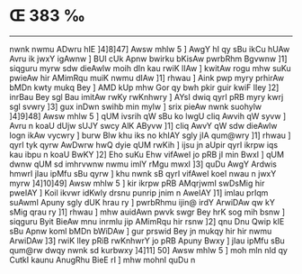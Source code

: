 # Œ 383 ‰
---
nwnk nwmu ADwru hIE ]4]8]47] Awsw mhlw 5 ] AwgY hI qy sBu ikCu
hUAw Avru ik jwxY igAwnw ] BUl cUk Apnw bwirku bKisAw pwrbRhm
Bgvwnw ]1] siqguru myrw sdw dieAwlw moih dIn kau rwiK lIAw ]
kwitAw rogu mhw suKu pwieAw hir AMimRqu muiK nwmu dIAw ]1] rhwau ]
Aink pwp myry prhirAw bMDn kwty mukq Bey ] AMD kUp mhw Gor qy bwh
pkir guir kwiF lIey ]2] inrBau Bey sgl Bau imitAw rwKy rwKnhwry ]
AYsI dwiq qyrI pRB myry kwrj sgl svwry ]3] gux inDwn swihb min mylw
] srix pieAw nwnk suohylw ]4]9]48] Awsw mhlw 5 ] qUM ivsrih qW
sBu ko lwgU cIiq Awvih qW syvw ] Avru n koaU dUjw sUJY swcy AlK AByvw
]1] cIiq AwvY qW sdw dieAwlw logn ikAw vycwry ] burw Blw khu iks no
khIAY sgly jIA qum@wry ]1] rhwau ] qyrI tyk qyrw AwDwrw hwQ dyie qUM
rwKih ] ijsu jn aUpir qyrI ikrpw iqs kau ibpu n koaU BwKY ]2] Eho suKu
Ehw vifAweI jo pRB jI min BwxI ] qUM dwnw qUM sd imhrvwnw nwmu imlY
rMgu mwxI ]3] quDu AwgY Ardwis hmwrI jIau ipMfu sBu qyrw ] khu nwnk
sB qyrI vifAweI koeI nwau n jwxY myrw ]4]10]49] Awsw mhlw 5 ]
kir ikrpw pRB AMqrjwmI swDsMig hir pweIAY ] Koil ikvwr idKwly drsnu
punrip jnim n AweIAY ]1] imlau prIqm suAwmI Apuny sgly dUK hrau
ry ] pwrbRhmu ijin@ irdY ArwiDAw qw kY sMig qrau ry ]1] rhwau ] mhw
auidAwn pwvk swgr Bey hrK sog mih bsnw ] siqguru Byit BieAw mnu
inrmlu jip AMimRqu hir rsnw ]2] qnu Dnu Qwip kIE sBu Apnw koml
bMDn bWiDAw ] gur prswid Bey jn mukqy hir hir nwmu ArwiDAw ]3]
rwiK lIey pRiB rwKnhwrY jo pRB Apuny Bwxy ] jIau ipMfu sBu qum@rw dwqy
nwnk sd kurbwxy ]4]11] 50] Awsw mhlw 5 ] moh mln nId qy CutkI
kaunu AnugRhu BieE rI ] mhw mohnI quDu n
####
